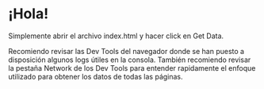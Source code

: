 # ¡Hola!

Simplemente abrir el archivo index.html y hacer click en Get Data.

Recomiendo revisar las Dev Tools del navegador donde se han puesto a disposición algunos logs útiles en la consola. También recomiendo revisar la pestaña Network de los Dev Tools para entender rapidamente el enfoque utilizado para obtener los datos de todas las páginas.
